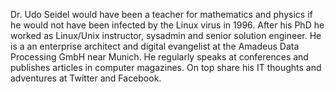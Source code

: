 Dr. Udo Seidel would have been a teacher for mathematics and physics if he would not have been infected by the Linux virus in 1996. After his PhD he worked as Linux/Unix instructor, sysadmin and senior solution engineer. He is a an enterprise architect and digital evangelist at the Amadeus Data Processing GmbH near Munich. He regularly speaks at conferences and publishes articles in computer magazines. On top share his IT thoughts and adventures at Twitter and Facebook.
